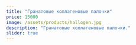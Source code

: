 ```yaml
---
title: "Гранатовые коллагеновые палочки"
price: 15000
image: /assets/products/hallogen.jpg
description: "Гранатовые коллагеновые палочки."
slider: true
---
```

